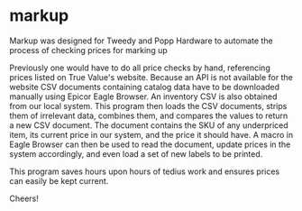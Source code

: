 # markup
Markup was designed for Tweedy and Popp Hardware to automate the process of checking prices for marking up

Previously one would have to do all price checks by hand, referencing prices listed on True Value's website. Because an API is not available for the website CSV documents containing catalog data have to be downloaded manually using Epicor Eagle Browser. An inventory CSV is also obtained from our local system. This program then loads the CSV documents, strips them of irrelevant data, combines them, and compares the values to return a new CSV document. The document contains the SKU of any underpriced item, its current price in our system, and the price it should have. A macro in Eagle Browser can then be used to read the document, update prices in the system accordingly, and even load a set of new labels to be printed.

This program saves hours upon hours of tedius work and ensures prices can easily be kept current.

Cheers!
